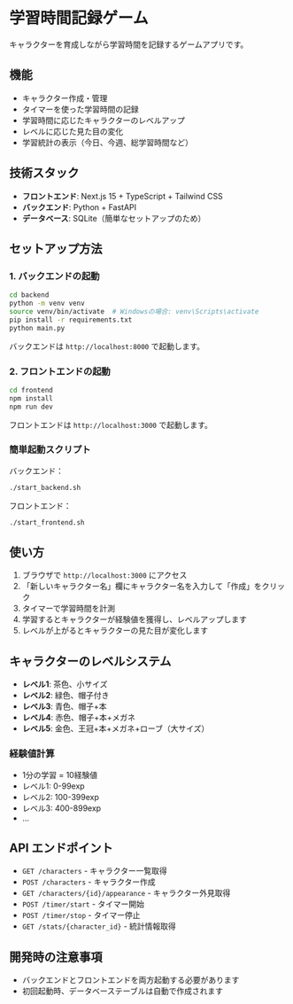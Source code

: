 # 学習時間記録ゲーム

キャラクターを育成しながら学習時間を記録するゲームアプリです。

## 機能

- キャラクター作成・管理
- タイマーを使った学習時間の記録
- 学習時間に応じたキャラクターのレベルアップ
- レベルに応じた見た目の変化
- 学習統計の表示（今日、今週、総学習時間など）

## 技術スタック

- **フロントエンド**: Next.js 15 + TypeScript + Tailwind CSS
- **バックエンド**: Python + FastAPI
- **データベース**: SQLite（簡単なセットアップのため）

## セットアップ方法

### 1. バックエンドの起動

```bash
cd backend
python -m venv venv
source venv/bin/activate  # Windowsの場合: venv\Scripts\activate
pip install -r requirements.txt
python main.py
```

バックエンドは `http://localhost:8000` で起動します。

### 2. フロントエンドの起動

```bash
cd frontend
npm install
npm run dev
```

フロントエンドは `http://localhost:3000` で起動します。

### 簡単起動スクリプト

バックエンド：
```bash
./start_backend.sh
```

フロントエンド：
```bash
./start_frontend.sh
```

## 使い方

1. ブラウザで `http://localhost:3000` にアクセス
2. 「新しいキャラクター名」欄にキャラクター名を入力して「作成」をクリック
3. タイマーで学習時間を計測
4. 学習するとキャラクターが経験値を獲得し、レベルアップします
5. レベルが上がるとキャラクターの見た目が変化します

## キャラクターのレベルシステム

- **レベル1**: 茶色、小サイズ
- **レベル2**: 緑色、帽子付き
- **レベル3**: 青色、帽子+本
- **レベル4**: 赤色、帽子+本+メガネ
- **レベル5**: 金色、王冠+本+メガネ+ローブ（大サイズ）

### 経験値計算
- 1分の学習 = 10経験値
- レベル1: 0-99exp
- レベル2: 100-399exp
- レベル3: 400-899exp
- ...

## API エンドポイント

- `GET /characters` - キャラクター一覧取得
- `POST /characters` - キャラクター作成
- `GET /characters/{id}/appearance` - キャラクター外見取得
- `POST /timer/start` - タイマー開始
- `POST /timer/stop` - タイマー停止
- `GET /stats/{character_id}` - 統計情報取得

## 開発時の注意事項

- バックエンドとフロントエンドを両方起動する必要があります
- 初回起動時、データベーステーブルは自動で作成されます

